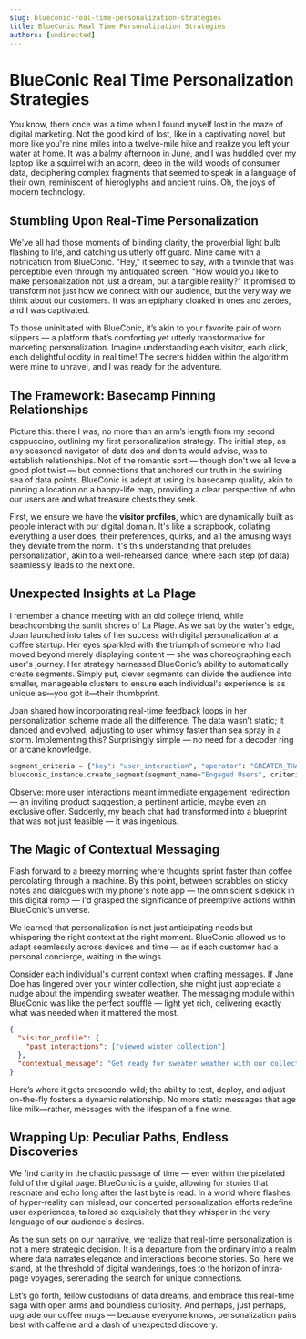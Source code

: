 ```yaml
---
slug: blueconic-real-time-personalization-strategies
title: BlueConic Real Time Personalization Strategies
authors: [undirected]
---
```



# BlueConic Real Time Personalization Strategies

You know, there once was a time when I found myself lost in the maze of digital marketing. Not the good kind of lost, like in a captivating novel, but more like you're nine miles into a twelve-mile hike and realize you left your water at home. It was a balmy afternoon in June, and I was huddled over my laptop like a squirrel with an acorn, deep in the wild woods of consumer data, deciphering complex fragments that seemed to speak in a language of their own, reminiscent of hieroglyphs and ancient ruins. Oh, the joys of modern technology.

## Stumbling Upon Real-Time Personalization

We've all had those moments of blinding clarity, the proverbial light bulb flashing to life, and catching us utterly off guard. Mine came with a notification from BlueConic. "Hey," it seemed to say, with a twinkle that was perceptible even through my antiquated screen. "How would you like to make personalization not just a dream, but a tangible reality?" It promised to transform not just how we connect with our audience, but the very way we think about our customers. It was an epiphany cloaked in ones and zeroes, and I was captivated.

To those uninitiated with BlueConic, it’s akin to your favorite pair of worn slippers — a platform that’s comforting yet utterly transformative for marketing personalization. Imagine understanding each visitor, each click, each delightful oddity in real time! The secrets hidden within the algorithm were mine to unravel, and I was ready for the adventure.

## The Framework: Basecamp Pinning Relationships

Picture this: there I was, no more than an arm’s length from my second cappuccino, outlining my first personalization strategy. The initial step, as any seasoned navigator of data dos and don'ts would advise, was to establish relationships. Not of the romantic sort — though don't we all love a good plot twist — but connections that anchored our truth in the swirling sea of data points. BlueConic is adept at using its basecamp quality, akin to pinning a location on a happy-life map, providing a clear perspective of who our users are and what treasure chests they seek.

First, we ensure we have the **visitor profiles**, which are dynamically built as people interact with our digital domain. It's like a scrapbook, collating everything a user does, their preferences, quirks, and all the amusing ways they deviate from the norm. It's this understanding that preludes personalization, akin to a well-rehearsed dance, where each step (of data) seamlessly leads to the next one.

## Unexpected Insights at La Plage

I remember a chance meeting with an old college friend, while beachcombing the sunlit shores of La Plage. As we sat by the water's edge, Joan launched into tales of her success with digital personalization at a coffee startup. Her eyes sparkled with the triumph of someone who had moved beyond merely displaying content — she was choreographing each user's journey. Her strategy harnessed BlueConic’s ability to automatically create segments. Simply put, clever segments can divide the audience into smaller, manageable clusters to ensure each individual's experience is as unique as—you got it—their thumbprint.

Joan shared how incorporating real-time feedback loops in her personalization scheme made all the difference. The data wasn’t static; it danced and evolved, adjusting to user whimsy faster than sea spray in a storm. Implementing this? Surprisingly simple — no need for a decoder ring or arcane knowledge.

```python
segment_criteria = {"key": "user_interaction", "operator": "GREATER_THAN", "value": 5}
blueconic_instance.create_segment(segment_name="Engaged Users", criteria=segment_criteria)
```

Observe: more user interactions meant immediate engagement redirection — an inviting product suggestion, a pertinent article, maybe even an exclusive offer. Suddenly, my beach chat had transformed into a blueprint that was not just feasible — it was ingenious.

## The Magic of Contextual Messaging

Flash forward to a breezy morning where thoughts sprint faster than coffee percolating through a machine. By this point, between scrabbles on sticky notes and dialogues with my phone's note app — the omniscient sidekick in this digital romp — I'd grasped the significance of preemptive actions within BlueConic’s universe.

We learned that personalization is not just anticipating needs but whispering the right context at the right moment. BlueConic allowed us to adapt seamlessly across devices and time — as if each customer had a personal concierge, waiting in the wings.

Consider each individual's current context when crafting messages. If Jane Doe has lingered over your winter collection, she might just appreciate a nudge about the impending sweater weather. The messaging module within BlueConic was like the perfect soufflé — light yet rich, delivering exactly what was needed when it mattered the most.

```json
{
  "visitor_profile": {
    "past_interactions": ["viewed winter collection"]
  },
  "contextual_message": "Get ready for sweater weather with our collection!"
}
```

Here’s where it gets crescendo-wild; the ability to test, deploy, and adjust on-the-fly fosters a dynamic relationship. No more static messages that age like milk—rather, messages with the lifespan of a fine wine.

## Wrapping Up: Peculiar Paths, Endless Discoveries

We find clarity in the chaotic passage of time — even within the pixelated fold of the digital page. BlueConic is a guide, allowing for stories that resonate and echo long after the last byte is read. In a world where flashes of hyper-reality can mislead, our concerted personalization efforts redefine user experiences, tailored so exquisitely that they whisper in the very language of our audience's desires.

As the sun sets on our narrative, we realize that real-time personalization is not a mere strategic decision. It is a departure from the ordinary into a realm where data narrates elegance and interactions become stories. So, here we stand, at the threshold of digital wanderings, toes to the horizon of intra-page voyages, serenading the search for unique connections.

Let’s go forth, fellow custodians of data dreams, and embrace this real-time saga with open arms and boundless curiosity. And perhaps, just perhaps, upgrade our coffee mugs — because everyone knows, personalization pairs best with caffeine and a dash of unexpected discovery.
```
